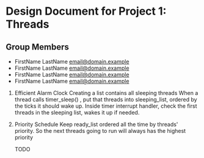 Design Document for Project 1: Threads
======================================

## Group Members

* FirstName LastName <email@domain.example>
* FirstName LastName <email@domain.example>
* FirstName LastName <email@domain.example>
* FirstName LastName <email@domain.example>



1. Efficient Alarm Clock
	 Creating a list contains all sleeping threads
	 When a thread calls timer_sleep() , put that 
	 threads into sleeping_list, ordered by the 
	 ticks it should wake up.
	 Inside timer interrupt handler, check the first
	 threads in the sleeping list, wakes it up if
	 needed.

2. Priority Schedule
	Keep ready_list ordered all the time by threads'
	priority. So the next threads going to run will
	always has the highest priority

	TODO

